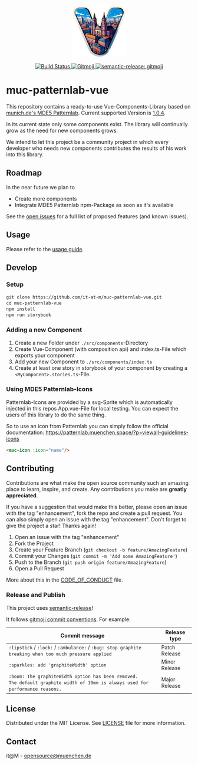 <p align="center">
    <img height="140" src="docs/images/muc-patternlab.png" />
</p>


<p align="center">
	<a href="https://github.com/it-at-m/muc-patternlab-vue/actions/workflows/build.yaml?query=branch%3Amain">
		<img src="https://img.shields.io/github/actions/workflow/status/it-at-m/muc-patternlab-vue/build.yaml"
			 alt="Build Status">
	</a>
	<a href="https://gitmoji.dev">
		<img src="https://img.shields.io/badge/gitmoji-%20😜%20😍-FFDD67.svg"
			 alt="Gitmoji">
	</a>
	<a href="https://github.com/semantic-release/semantic-release">
		<img src="https://img.shields.io/badge/semantic--release-gitmoji-e10079?logo=semantic-release"
			 alt="semantic-release: gitmoji">
	</a>
</p>

# muc-patternlab-vue


This repository contains a ready-to-use Vue-Components-Library based
on [munich.de's MDE5 Patternlab](https://patternlab.muenchen.space/). Current supported Version is [1.0.4](https://patternlab.muenchen.space/?p=documentation-changelog).

In its current state only some components exist. The library will continually grow as the need for new components grows.

We intend to let this project be a community project in which every developer who needs new components contributes the
results of his work into this library.

## Roadmap

In the near future we plan to

- Create more components
- Integrate MDE5 Patternlab npm-Package as soon as it's available

See the [open issues](https://github.com/it-at-m/muc-patternlab-vue/issues) for a full list of proposed features (and
known issues).

## Usage

Please refer to the [usage guide](https://it-at-m.github.io/muc-patternlab-vue/?path=/docs/getting-started--docs/).

## Develop

### Setup

```shell
git clone https://github.com/it-at-m/muc-patternlab-vue.git
cd muc-patternlab-vue
npm install
npm run storybook
```

### Adding a new Component

1. Create a new Folder under `./src/components`-Directory
2. Create Vue-Component (with composition api) and index.ts-File which exports your component
3. Add your new Component to `./src/components/index.ts`
4. Create at least one story in storybook of your component by creating a `<MyComponent>.stories.ts`-File.

### Using MDE5 Patternlab-Icons

Patternlab-Icons are provided by a svg-Sprite which is automatically injected in this repos App.vue-File for local
testing. You can expect the users of this library to do the same thing.

So to use an icon from Patternlab you can simply follow the official
documentation: https://patternlab.muenchen.space/?p=viewall-guidelines-icons

```html
<muc-icon :icon="name"/>
```

## Contributing

Contributions are what make the open source community such an amazing place to learn, inspire, and create. Any
contributions you make are **greatly appreciated**.

If you have a suggestion that would make this better, please open an issue with the tag "enhancement", fork the repo and
create a pull request. You can also simply open an issue with the tag "enhancement".
Don't forget to give the project a star! Thanks again!

1. Open an issue with the tag "enhancement"
2. Fork the Project
3. Create your Feature Branch (`git checkout -b feature/AmazingFeature`)
4. Commit your Changes (`git commit -m 'Add some AmazingFeature'`)
5. Push to the Branch (`git push origin feature/AmazingFeature`)
6. Open a Pull Request

More about this in the [CODE_OF_CONDUCT](/CODE_OF_CONDUCT.md) file.

### Release and Publish

This project uses [semantic-release](https://github.com/semantic-release/semantic-release)!

It follows [gitmoji commit conventions](https://gitmoji.dev/). For example:

| Commit message                                                                                                                      | Release type  |
|-------------------------------------------------------------------------------------------------------------------------------------|---------------|
| `:lipstick` / `:lock:` / `:ambulance:` / `:bug: stop graphite breaking when too much pressure applied`                              | Patch Release |
| `:sparkles: add 'graphiteWidth' option`                                                                                             | Minor Release |
| `:boom: The graphiteWidth option has been removed.`<br>`The default graphite width of 10mm is always used for performance reasons.` | Major Release |

## License

Distributed under the MIT License. See [LICENSE](LICENSE) file for more information.

## Contact

it@M - opensource@muenchen.de
